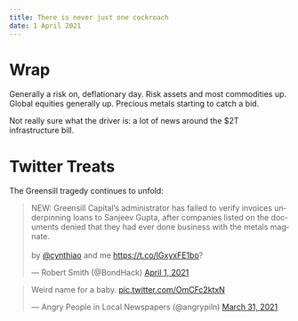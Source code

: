```yaml
---
title: There is never just one cockroach
date: 1 April 2021
---
```


# Wrap

Generally a risk on, deflationary day. 
Risk assets and most commodities up.
Global equities generally up.
Precious metals starting to catch a bid.


Not really sure what the driver is: a lot of news around the $2T infrastructure bill.

# Twitter Treats

The Greensill tragedy continues to unfold:

<blockquote class="twitter-tweet"><p lang="en" dir="ltr">NEW: Greensill Capital’s administrator has failed to verify invoices underpinning loans to Sanjeev Gupta, after companies listed on the documents denied that they had ever done business with the metals magnate.<br><br>by <a href="https://twitter.com/cynthiao?ref_src=twsrc%5Etfw">@cynthiao</a> and me <a href="https://t.co/IGxyxFE1bo">https://t.co/IGxyxFE1bo</a>?</p>&mdash; Robert Smith (@BondHack) <a href="https://twitter.com/BondHack/status/1377681034263805956?ref_src=twsrc%5Etfw">April 1, 2021</a></blockquote> <script async src="https://platform.twitter.com/widgets.js" charset="utf-8"></script> 

<blockquote class="twitter-tweet"><p lang="en" dir="ltr">Weird name for a baby. <a href="https://t.co/OmCFc2ktxN">pic.twitter.com/OmCFc2ktxN</a></p>&mdash; Angry People in Local Newspapers (@angrypiln) <a href="https://twitter.com/angrypiln/status/1377297715336478721?ref_src=twsrc%5Etfw">March 31, 2021</a></blockquote> <script async src="https://platform.twitter.com/widgets.js" charset="utf-8"></script> 